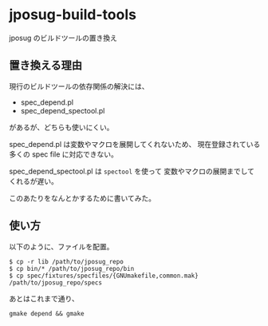 # jposug-build-tools

jposug のビルドツールの置き換え

## 置き換える理由

現行のビルドツールの依存関係の解決には、

* spec_depend.pl
* spec_depend_spectool.pl

があるが、どちらも使いにくい。

spec_depend.pl は変数やマクロを展開してくれないため、
現在登録されている多くの spec file に対応できない。

spec_depend_spectool.pl は `spectool` を使って
変数やマクロの展開までしてくれるが遅い。

このあたりをなんとかするために書いてみた。

## 使い方

以下のように、ファイルを配置。

```
$ cp -r lib /path/to/jposug_repo
$ cp bin/* /path/to/jposug_repo/bin
$ cp spec/fixtures/specfiles/{GNUmakefile,common.mak} /path/to/jposug_repo/specs
```

あとはこれまで通り、

```
gmake depend && gmake
```

